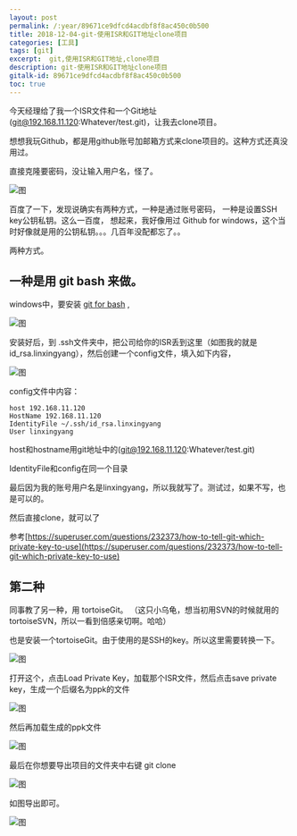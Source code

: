 ```yaml
---
layout: post
permalink: /:year/89671ce9dfcd4acdbf8f8ac450c0b500
title: 2018-12-04-git-使用ISR和GIT地址clone项目
categories: [工具]
tags: [git]
excerpt:  git,使用ISR和GIT地址,clone项目
description: git-使用ISR和GIT地址clone项目
gitalk-id: 89671ce9dfcd4acdbf8f8ac450c0b500
toc: true
---
```



今天经理给了我一个ISR文件和一个Git地址(git@192.168.11.120:Whatever/test.git)，让我去clone项目。


想想我玩Github，都是用github账号加邮箱方式来clone项目的。这种方式还真没用过。

直接克隆要密码，没让输入用户名，怪了。

![图](http://image.linxingyang.net/image/G-git/image/2018-12-04/02.png)


百度了一下，发现说确实有两种方式，一种是通过账号密码， 一种是设置SSH key公钥私钥。这么一百度， 想起来，我好像用过 Github for windows，这个当时好像就是用的公钥私钥。。。几百年没配都忘了。。


两种方式。

## 一种是用 git bash 来做。 

windows中，要安装 [git for bash](https://gitforwindows.org/) ,

![图](http://image.linxingyang.net/image/G-git/image/2018-12-04/01.png)




安装好后，到 .ssh文件夹中，把公司给你的ISR丢到这里（如图我的就是id_rsa.linxingyang），然后创建一个config文件，填入如下内容，

![图](http://image.linxingyang.net/image/G-git/image/2018-12-04/03.png)


config文件中内容：

```
host 192.168.11.120
HostName 192.168.11.120
IdentityFile ~/.ssh/id_rsa.linxingyang
User linxingyang
```

host和hostname用git地址中的(git@192.168.11.120:Whatever/test.git)

IdentityFile和config在同一个目录

最后因为我的账号用户名是linxingyang，所以我就写了。测试过，如果不写，也是可以的。

然后直接clone，就可以了

参考[https://superuser.com/questions/232373/how-to-tell-git-which-private-key-to-use](https://superuser.com/questions/232373/how-to-tell-git-which-private-key-to-use)


## 第二种

同事教了另一种，用 tortoiseGit。  （这只小乌龟，想当初用SVN的时候就用的tortoiseSVN，所以一看到倍感亲切啊。哈哈）

也是安装一个tortoiseGit。由于使用的是SSH的key。所以这里需要转换一下。

![图](http://image.linxingyang.net/image/G-git/image/2018-12-04/04.png)


打开这个，点击Load Private Key，加载那个ISR文件，然后点击save private key，生成一个后缀名为ppk的文件

![图](http://image.linxingyang.net/image/G-git/image/2018-12-04/05.png)


然后再加载生成的ppk文件

![图](http://image.linxingyang.net/image/G-git/image/2018-12-04/06.png)


最后在你想要导出项目的文件夹中右键 git clone

![图](http://image.linxingyang.net/image/G-git/image/2018-12-04/07.png)

如图导出即可。

![图](http://image.linxingyang.net/image/G-git/image/2018-12-04/08.png)
